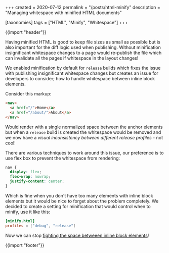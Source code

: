 +++
created = 2020-07-12
permalink = "/posts/html-minify"
description = "Managing whitespace with minified HTML documents"

[taxonomies]
tags = ["HTML", "Minify", "Whitespace"]
+++

{{import "header"}}

Having minified HTML is good to keep file sizes as small as possible but is also important for the diff logic used when publishing. Without minification insignificant whitespace changes to a page would re-publish the file which can invalidate all the pages if whitespace in the layout changes!

We enabled minification by default for `release` builds which fixes the issue with publishing insignificant whitespace changes but creates an issue for developers to consider; how to handle whitespace between inline block elements.

Consider this markup:

```html
<nav>
  <a href="/">Home</a>
  <a href="/about/">About</a>
</nav>
```

Would render with a single normalized space between the anchor elements but when a `release` build is created the whitespace would be removed and we now have a *visual inconsistency between different release profiles* - not cool!

There are various techniques to work around this issue, our preference is to use flex box to prevent the whitespace from rendering:

```css
nav {
  display: flex;
  flex-wrap: nowrap;
  justify-content: center;
}
```

Which is fine when you don't have too many elements with inline block elements but it would be nice to forget about the problem completely. We decided to create a setting for minification that would control when to minify, use it like this:

```toml
[minify.html]
profiles = ["debug", "release"]
```

Now we can stop [fighting the space betweeen inline block elements][fighting-the-space]!

{{import "footer"}}

[fighting-the-space]: https://css-tricks.com/fighting-the-space-between-inline-block-elements/
